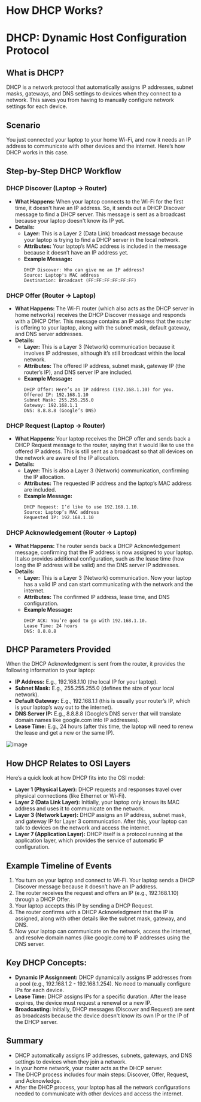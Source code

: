 # How DHCP Works?

# DHCP: Dynamic Host Configuration Protocol 

## What is DHCP?
DHCP is a network protocol that automatically assigns IP addresses, subnet masks, gateways, and DNS settings to devices when they connect to a network. This saves you from having to manually configure network settings for each device.

## Scenario
You just connected your laptop to your home Wi-Fi, and now it needs an IP address to communicate with other devices and the internet. Here’s how DHCP works in this case.

## Step-by-Step DHCP Workflow

### DHCP Discover (Laptop → Router)
- **What Happens:** When your laptop connects to the Wi-Fi for the first time, it doesn't have an IP address. So, it sends out a DHCP Discover message to find a DHCP server. This message is sent as a broadcast because your laptop doesn't know its IP yet.
- **Details:**
  - **Layer:** This is a Layer 2 (Data Link) broadcast message because your laptop is trying to find a DHCP server in the local network.
  - **Attributes:** Your laptop’s MAC address is included in the message because it doesn’t have an IP address yet.
  - **Example Message:**
    ```
    DHCP Discover: Who can give me an IP address?
    Source: Laptop's MAC address
    Destination: Broadcast (FF:FF:FF:FF:FF:FF)
    ```

### DHCP Offer (Router → Laptop)
- **What Happens:** The Wi-Fi router (which also acts as the DHCP server in home networks) receives the DHCP Discover message and responds with a DHCP Offer. This message contains an IP address that the router is offering to your laptop, along with the subnet mask, default gateway, and DNS server addresses.
- **Details:**
  - **Layer:** This is a Layer 3 (Network) communication because it involves IP addresses, although it’s still broadcast within the local network.
  - **Attributes:** The offered IP address, subnet mask, gateway IP (the router’s IP), and DNS server IP are included.
  - **Example Message:**
    ```
    DHCP Offer: Here’s an IP address (192.168.1.10) for you.
    Offered IP: 192.168.1.10
    Subnet Mask: 255.255.255.0
    Gateway: 192.168.1.1
    DNS: 8.8.8.8 (Google’s DNS)
    ```

### DHCP Request (Laptop → Router)
- **What Happens:** Your laptop receives the DHCP offer and sends back a DHCP Request message to the router, saying that it would like to use the offered IP address. This is still sent as a broadcast so that all devices on the network are aware of the IP allocation.
- **Details:**
  - **Layer:** This is also a Layer 3 (Network) communication, confirming the IP allocation.
  - **Attributes:** The requested IP address and the laptop’s MAC address are included.
  - **Example Message:**
    ```
    DHCP Request: I’d like to use 192.168.1.10.
    Source: Laptop’s MAC address
    Requested IP: 192.168.1.10
    ```

### DHCP Acknowledgement (Router → Laptop)
- **What Happens:** The router sends back a DHCP Acknowledgement message, confirming that the IP address is now assigned to your laptop. It also provides additional configuration, such as the lease time (how long the IP address will be valid) and the DNS server IP addresses.
- **Details:**
  - **Layer:** This is a Layer 3 (Network) communication. Now your laptop has a valid IP and can start communicating with the network and the internet.
  - **Attributes:** The confirmed IP address, lease time, and DNS configuration.
  - **Example Message:**
    ```
    DHCP ACK: You’re good to go with 192.168.1.10.
    Lease Time: 24 hours
    DNS: 8.8.8.8
    ```

## DHCP Parameters Provided
When the DHCP Acknowledgment is sent from the router, it provides the following information to your laptop:
- **IP Address:** E.g., 192.168.1.10 (the local IP for your laptop).
- **Subnet Mask:** E.g., 255.255.255.0 (defines the size of your local network).
- **Default Gateway:** E.g., 192.168.1.1 (this is usually your router’s IP, which is your laptop’s way out to the internet).
- **DNS Server IP:** E.g., 8.8.8.8 (Google’s DNS server that will translate domain names like google.com into IP addresses).
- **Lease Time:** E.g., 24 hours (after this time, the laptop will need to renew the lease and get a new or the same IP).

![image](https://github.com/user-attachments/assets/08c7653f-b674-495d-86ba-d66d9c926b6b)

## How DHCP Relates to OSI Layers

Here’s a quick look at how DHCP fits into the OSI model:
- **Layer 1 (Physical Layer):** DHCP requests and responses travel over physical connections (like Ethernet or Wi-Fi).
- **Layer 2 (Data Link Layer):** Initially, your laptop only knows its MAC address and uses it to communicate on the network.
- **Layer 3 (Network Layer):** DHCP assigns an IP address, subnet mask, and gateway IP for Layer 3 communication. After this, your laptop can talk to devices on the network and access the internet.
- **Layer 7 (Application Layer):** DHCP itself is a protocol running at the application layer, which provides the service of automatic IP configuration.

## Example Timeline of Events
1. You turn on your laptop and connect to Wi-Fi. Your laptop sends a DHCP Discover message because it doesn’t have an IP address.
2. The router receives the request and offers an IP (e.g., 192.168.1.10) through a DHCP Offer.
3. Your laptop accepts this IP by sending a DHCP Request.
4. The router confirms with a DHCP Acknowledgment that the IP is assigned, along with other details like the subnet mask, gateway, and DNS.
5. Now your laptop can communicate on the network, access the internet, and resolve domain names (like google.com) to IP addresses using the DNS server.

## Key DHCP Concepts:
- **Dynamic IP Assignment:** DHCP dynamically assigns IP addresses from a pool (e.g., 192.168.1.2 - 192.168.1.254). No need to manually configure IPs for each device.
- **Lease Time:** DHCP assigns IPs for a specific duration. After the lease expires, the device must request a renewal or a new IP.
- **Broadcasting:** Initially, DHCP messages (Discover and Request) are sent as broadcasts because the device doesn't know its own IP or the IP of the DHCP server.

## Summary
- DHCP automatically assigns IP addresses, subnets, gateways, and DNS settings to devices when they join a network.
- In your home network, your router acts as the DHCP server.
- The DHCP process includes four main steps: Discover, Offer, Request, and Acknowledge.
- After the DHCP process, your laptop has all the network configurations needed to communicate with other devices and access the internet.
